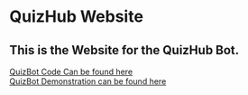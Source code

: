 # QuizHub Website

## This is the Website for the QuizHub Bot. 

<a target = "_blank" href="https://github.com/srmoola/QuizHub-Bot">QuizBot Code Can be found here</a>
<br>
<a target = "_blank" href="https://www.youtube.com/watch?v=pbD6zkgAjD8">QuizBot Demonstration can be found here</a>
